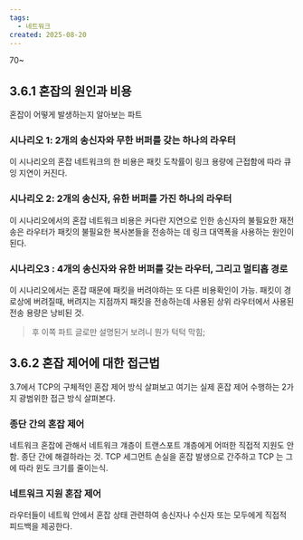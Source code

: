 ```yaml
---
tags:
  - 네트워크
created: 2025-08-20
---
```

70~

## 3.6.1 혼잡의 원인과 비용
혼잡이 어떻게 발생하는지 알아보는 파트
### 시나리오 1: 2개의 송신자와 무한 버퍼를 갖는 하나의 라우터
이 시나리오의 혼잡 네트워크의 한 비용은 패킷 도착률이 링크 용량에 근접함에 따라 큐잉 지연이 커진다.
### 시나리오 2: 2개의 송신자, 유한 버퍼를 가진 하나의 라우터
이 시나리오에서의 혼잡 네트워크 비용은 커다란 지연으로 인한 송신자의 불필요한 재전송은 라우터가 패킷의 불필요한 복사본들을 전송하는 데 링크 대역폭을 사용하는 원인이 된다.
### 시나리오3 : 4개의 송신자와 유한 버퍼를 갖는 라우터, 그리고 멀티홉 경로

이 시나리오에서는 혼잡 때문에 패킷을 버려야하는 또 다른 비용확인이 가능. 패킷이 경로상에 버려질때, 버려지는 지점까지 패킷을 전송하는데 사용된 상위 라우터에서 사용된 전송 용량은 낭비된 것.

> 후 이쪽 파트 글로만 설명된거 보려니 뭔가 턱턱 막힘;
## 3.6.2 혼잡 제어에 대한 접근법
3.7에서 TCP의 구체적인 혼잡 제어 방식 살펴보고 여기는 실제 혼잡 제어 수행하는 2가지 광범위한 접근 방식 살펴본다.

### 종단 간의 혼잡 제어
네트워크 혼잡에 관해서 네트워크 걔층이 트랜스포트 걔층에게 어떠한 직접적 지원도 안함. 종단 간에 해결하라는 것. TCP 세그먼트 손실을 혼잡 발생으로 간주하고 TCP 는 그에 따라 윈도 크기를 줄이는식.
### 네트워크 지원 혼잡 제어
라우터들이 네트웍 안에서 혼잡 상태 관련하여 송신자나 수신자 또는 모두에게 직접적 피드백을 제공한다.
